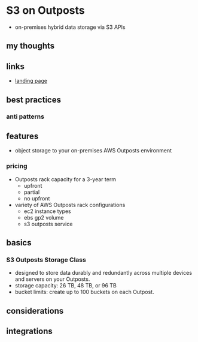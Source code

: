 # S3 on Outposts

- on-premises hybrid data storage via S3 APIs

## my thoughts

## links

- [landing page](https://aws.amazon.com/s3/outposts/?whats-new-cards.sort-by=item.additionalFields.postDateTime&whats-new-cards.sort-order=desc)

## best practices

### anti patterns

## features

- object storage to your on-premises AWS Outposts environment

### pricing

- Outposts rack capacity for a 3-year term
  - upfront
  - partial
  - no upfront
- variety of AWS Outposts rack configurations
  - ec2 instance types
  - ebs gp2 volume
  - s3 outposts service

## basics

### S3 Outposts Storage Class

- designed to store data durably and redundantly across multiple devices and servers on your Outposts.
- storage capacity: 26 TB, 48 TB, or 96 TB
- bucket limits: create up to 100 buckets on each Outpost.

## considerations

## integrations
